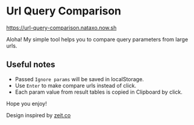 # Url Query Comparison

https://url-query-comparison.nataxo.now.sh

Aloha! My simple tool helps you to compare query parameters from large urls.

## Useful notes
* Passed `Ignore params` will be saved in localStorage.
* Use `Enter` to make compare urls instead of click.
* Each param value from result tables is copied in Clipboard by click.

Hope you enjoy!

Design inspired by [zeit.co](https://zeit.co/design)
